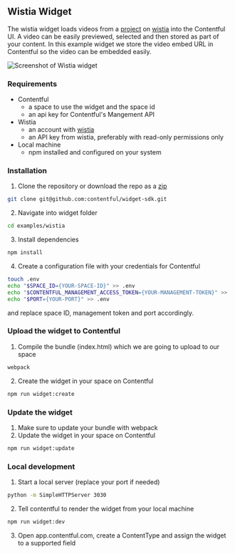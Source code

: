 Wistia Widget 
-------------

The wistia widget loads videos from a [project](http://wistia.com/doc/projects) on [wistia](http://wistia.com/) into the Contentful UI. A video can be easily previewed, selected and then stored as part of your content. In this example widget we store the video embed URL in Contentful so the video can be embedded easily. 

![Screenshot of Wistia widget](http://contentful.github.io/widget-sdk/assets/wistia.gif)

### Requirements

- Contentful
    - a space to use the widget and the space id
    - an api key for Contentful's Mangement API
- Wistia
    - an account with [wistia](http://wistia.com/)
    - an API key from wistia, preferably with read-only permissions only
- Local machine
    - npm installed and configured on your system

### Installation

1. Clone the repository or download the repo as a [zip](https://github.com/contentful/widget-sdk/archive/master.zip)
```bash
git clone git@github.com:contentful/widget-sdk.git
```
2. Navigate into widget folder
```bash
cd examples/wistia
```
3. Install dependencies
```bash
npm install
```
4. Create a configuration file with your credentials for Contentful
```bash
touch .env
echo "$SPACE_ID={YOUR-SPACE-ID}" >> .env
echo "$CONTENTFUL_MANAGEMENT_ACCESS_TOKEN={YOUR-MANAGEMENT-TOKEN}" >> .env
echo "$PORT={YOUR-PORT}" >> .env
```
and replace space ID, management token and port accordingly.

### Upload the widget to Contentful

1. Compile the bundle (index.html) which we are going to upload to our space
```bash
webpack
```
2. Create the widget in your space on Contentful
```bash
npm run widget:create
```

### Update the widget

1. Make sure to update your bundle with webpack
2. Update the widget in your space on Contentful
```bash
npm run widget:update
```

### Local development

1. Start a local server (replace your port if needed)
```bash
python -m SimpleHTTPServer 3030
```
2. Tell contentful to render the widget from your local machine
```bash
npm run widget:dev
```
3. Open app.contentful.com, create a ContentType and assign the widget to a supported field